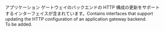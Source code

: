 <Namespace Name="Microsoft.Azure.Management.Network.Fluent.ApplicationGatewayBackendHttpConfiguration.Update">
  <Docs>
    <summary><span data-ttu-id="d6fb4-101">アプリケーション ゲートウェイのバックエンドの HTTP 構成の更新をサポートするインターフェイスが含まれています。</span><span class="sxs-lookup"><span data-stu-id="d6fb4-101">Contains interfaces that support updating the HTTP configuration of an application gateway backend.</span></span></summary> 
    <remarks>To be added.</remarks>
  </Docs>
</Namespace>
